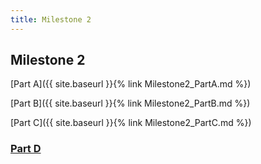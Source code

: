 ```yaml
---
title: Milestone 2
---
```


## Milestone 2

[Part A]({{ site.baseurl }}{% link Milestone2_PartA.md %})

[Part B]({{ site.baseurl }}{% link Milestone2_PartB.md %})

[Part C]({{ site.baseurl }}{% link Milestone2_PartC.md %})

<h3><a href="youtube.com">Part D</a></h3>
